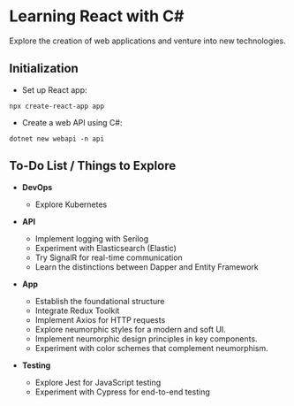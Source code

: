# Learning React with C#

Explore the creation of web applications and venture into new technologies.

## Initialization

- Set up React app:

`npx create-react-app app`

- Create a web API using C#:

`dotnet new webapi -n api`

## To-Do List / Things to Explore

- **DevOps**

  - Explore Kubernetes

- **API**

  - Implement logging with Serilog
  - Experiment with Elasticsearch (Elastic)
  - Try SignalR for real-time communication
  - Learn the distinctions between Dapper and Entity Framework

- **App**

  - Establish the foundational structure
  - Integrate Redux Toolkit
  - Implement Axios for HTTP requests
  - Explore neumorphic styles for a modern and soft UI.
  - Implement neumorphic design principles in key components.
  - Experiment with color schemes that complement neumorphism.

- **Testing**
  - Explore Jest for JavaScript testing
  - Experiment with Cypress for end-to-end testing
